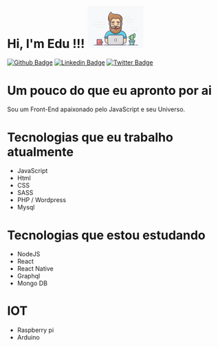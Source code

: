 # Hi, I'm Edu !!! <img src="https://raw.githubusercontent.com/eduardonk9999/eduardonk9999/master/assets/5083e0a2a7dcaae07c142e8b87036a27.gif" style="max-width:100%;" width="130"> 

[![Github Badge](https://img.shields.io/badge/-Github-000?style=flat-square&logo=Github&logoColor=white&link=https://github.com/eduardonk9999)](https://github.com/eduardonk9999)
[![Linkedin Badge](https://img.shields.io/badge/-LinkedIn-blue?style=flat-square&logo=Linkedin&logoColor=white&link=https://www.linkedin.com/in/eduardo-silva-537963160/)](https://www.linkedin.com/in/eduardo-silva-537963160/)
[![Twitter Badge](https://img.shields.io/badge/-Twitter-1ca0f1?style=flat-square&labelColor=1ca0f1&logo=twitter&logoColor=white&link=https://twitter.com/eduardo07js)](https://twitter.com/eduardo07js)


# Um pouco do que eu apronto por ai
<p>Sou um Front-End apaixonado pelo JavaScript e seu Universo.<p>



# Tecnologias que eu trabalho atualmente
- JavaScript
- Html
- CSS
- SASS
- PHP / Wordpress
- Mysql

# Tecnologias que estou estudando 
- NodeJS
- React
- React Native
- Graphql
- Mongo DB



# IOT
- Raspberry pi
- Arduino